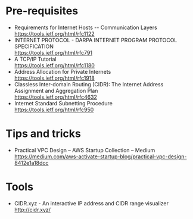 # Pre-requisites
* Requirements for Internet Hosts -- Communication Layers  
https://tools.ietf.org/html/rfc1122
* INTERNET PROTOCOL - DARPA INTERNET PROGRAM PROTOCOL SPECIFICATION  
https://tools.ietf.org/html/rfc791
* A TCP/IP Tutorial  
https://tools.ietf.org/html/rfc1180
* Address Allocation for Private Internets  
https://tools.ietf.org/html/rfc1918
* Classless Inter-domain Routing (CIDR): The Internet Address Assignment and Aggregation Plan  
https://tools.ietf.org/html/rfc4632
* Internet Standard Subnetting Procedure  
https://tools.ietf.org/html/rfc950

# Tips and tricks
* Practical VPC Design – AWS Startup Collection – Medium
https://medium.com/aws-activate-startup-blog/practical-vpc-design-8412e1a18dcc

# Tools
* CIDR.xyz - An interactive IP address and CIDR range visualizer  
http://cidr.xyz/
